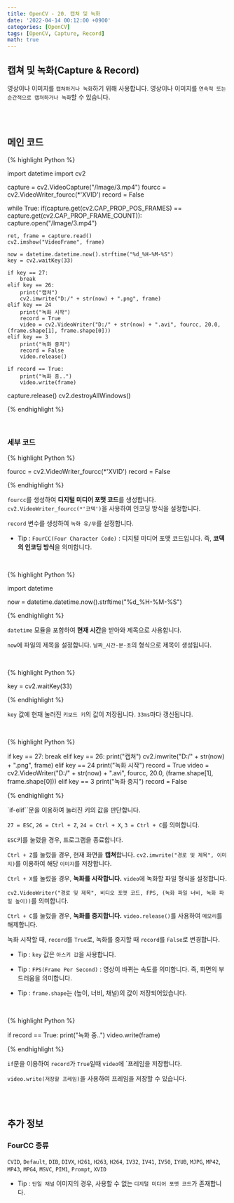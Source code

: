 ```yaml
---
title: OpenCV - 20. 캡쳐 및 녹화
date: '2022-04-14 00:12:00 +0900'
categories: [OpenCV]
tags: [OpenCV, Capture, Record]
math: true
---
```


## 캡쳐 및 녹화(Capture & Record)

영상이나 이미지를 `캡쳐하거나 녹화`하기 위해 사용합니다. 영상이나 이미지를 `연속적 또는 순간적으로 캡쳐하거나 녹화`할 수 있습니다.

<br>
<br>

## 메인 코드

{% highlight Python %}

import datetime
import cv2

capture = cv2.VideoCapture("/Image/3.mp4")
fourcc = cv2.VideoWriter_fourcc(*'XVID')
record = False

while True:
    if(capture.get(cv2.CAP_PROP_POS_FRAMES) == capture.get(cv2.CAP_PROP_FRAME_COUNT)):
        capture.open("/Image/3.mp4")

    ret, frame = capture.read()
    cv2.imshow("VideoFrame", frame)

    now = datetime.datetime.now().strftime("%d_%H-%M-%S")
    key = cv2.waitKey(33)

    if key == 27:
        break
    elif key == 26:
        print("캡쳐")
        cv2.imwrite("D:/" + str(now) + ".png", frame)
    elif key == 24
        print("녹화 시작")
        record = True
        video = cv2.VideoWriter("D:/" + str(now) + ".avi", fourcc, 20.0, (frame.shape[1], frame.shape[0]))
    elif key == 3
        print("녹화 중지")
        record = False
        video.release()
        
    if record == True:
        print("녹화 중..")
        video.write(frame)

capture.release()
cv2.destroyAllWindows()

{% endhighlight %}

<br>

### 세부 코드

{% highlight Python %}

fourcc = cv2.VideoWriter_fourcc(*'XVID')
record = False

{% endhighlight %}

`fourcc`를 생성하여 **디지털 미디어 포맷 코드**를 생성합니다. `cv2.VideoWriter_fourcc(*'코덱')`을 사용하여 인코딩 방식을 설정합니다.

`record` 변수를 생성하여 `녹화 유/무`를 설정합니다.

- Tip : `FourCC(Four Character Code)` : 디지털 미디어 포맷 코드입니다. 즉, **코덱의 인코딩 방식**을 의미합니다.

<br>

{% highlight Python %}

import datetime

now = datetime.datetime.now().strftime("%d_%H-%M-%S")

{% endhighlight %}

`datetime` 모듈을 포함하여 **현재 시간**을 받아와 제목으로 사용합니다.

`now`에 파일의 제목을 설정합니다. `날짜_시간-분-초`의 형식으로 제목이 생성됩니다.

<br>

{% highlight Python %}

key = cv2.waitKey(33)

{% endhighlight %}

`key` 값에 현재 눌러진 `키보드 키`의 값이 저장됩니다. `33ms`마다 갱신됩니다.

<br>

{% highlight Python %}

if key == 27:
    break
elif key == 26:
    print("캡쳐")
    cv2.imwrite("D:/" + str(now) + ".png", frame)
elif key == 24
    print("녹화 시작")
    record = True
    video = cv2.VideoWriter("D:/" + str(now) + ".avi", fourcc, 20.0, (frame.shape[1], frame.shape[0]))
elif key == 3
    print("녹화 중지")
    record = False

{% endhighlight %}

`if-elif``문을 이용하여 눌러진 키의 값을 판단합니다.

`27 = ESC`, `26 = Ctrl + Z`, `24 = Ctrl + X`, `3 = Ctrl + C`를 의미합니다.

`ESC`키를 눌렀을 경우, 프로그램을 종료합니다.

`Ctrl + Z`를 눌렀을 경우, 현재 화면을 **캡쳐**합니다. `cv2.imwrite("경로 및 제목", 이미지)`를 이용하여 해당 `이미지`를 저장합니다.

`Ctrl + X`를 눌렀을 경우, **녹화를 시작합니다.** `video`에 녹화할 파일 형식을 설정합니다.

`cv2.VideoWriter("경로 및 제목", 비디오 포맷 코드, FPS, (녹화 파일 너비, 녹화 파일 높이))`를 의미합니다.

`Ctrl + C`를 눌렀을 경우, **녹화를 중지합니다.** `video.release()`를 사용하여 `메모리`를 해제합니다.

녹화 시작할 때, `record`를 `True`로, 녹화를 중지할 때 `record`를 `False`로 변경합니다.

- Tip : `key` 값은 `아스키 값`을 사용합니다.

- Tip : `FPS(Frame Per Second)` : 영상이 바뀌는 속도를 의미합니다. 즉, 화면의 부드러움을 의미합니다.

- Tip : `frame.shape`는 (높이, 너비, 채널)의 값이 저장되어있습니다.

<br>

{% highlight Python %}

if record == True:
    print("녹화 중..")
    video.write(frame)

{% endhighlight %}

`if`문을 이용하여 `record`가 `True`일때 `video`에 `프레임을 저장합니다.

`video.write(저장할 프레임)`을 사용하여 프레임을 저장할 수 있습니다.

<br>
<br>

## 추가 정보

### FourCC 종류

`CVID`, `Default`, `DIB`, `DIVX`, `H261`, `H263`, `H264`, `IV32`, `IV41`, `IV50`, `IYUB`, `MJPG`, `MP42`, `MP43`, `MPG4`, `MSVC`, `PIM1`, `Prompt`, `XVID`

- Tip : `단일 채널` 이미지의 경우, 사용할 수 없는 `디지털 미디어 포맷 코드`가 존재합니다.
